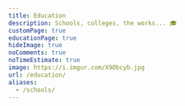 ```yaml
---
title: Education
description: Schools, colleges, the works... 🎓
customPage: true
educationPage: true
hideImage: true
noComments: true
noTimeEstimate: true
image: https://i.imgur.com/X9Obcyb.jpg
url: /education/
aliases:
  - /schools/
---
```

